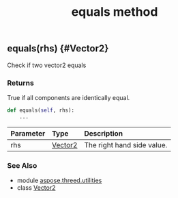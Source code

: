 ﻿---
title: equals method
second_title: Aspose.3D for Python via .NET API References
description: 
type: docs
weight: 50
url: /python-net/aspose.threed.utilities/vector2/equals/
is_root: false
---

## equals(rhs) {#Vector2}

Check if two vector2 equals


### Returns 


True if all components are identically equal.


```python
def equals(self, rhs):
    ...
```


| Parameter | Type | Description |
| :- | :- | :- |
| rhs | [Vector2](/3d/python-net/aspose.threed.utilities/vector2) | The right hand side value. |



### See Also
* module [aspose.threed.utilities](../../)
* class [Vector2](/3d/python-net/aspose.threed.utilities/vector2)
